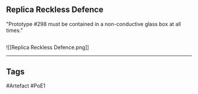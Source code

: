 ## Replica Reckless Defence
"Prototype #298 must be contained in a non-conductive glass box at all times."
##
![[Replica Reckless Defence.png]]

---
## Tags
#Artefact
#PoE1